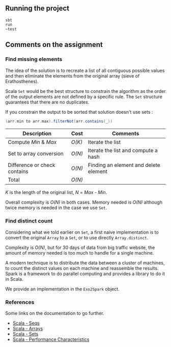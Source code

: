 ## Running the project
```
sbt
run
~test
```

## Comments on the assignment

### Find missing elements

The idea of the solution is to recreate a list of all contiguous possible values and then eliminate the elements from the original array (sieve of Erathosthenes).

Scala `Set` would be the best structure to constrain the algorithm as the order of the output elements are not defined by a specific rule. The `Set` structure guarantees that there are no duplicates.

If you constrain the output to be sorted that solution doesn't use sets :

```scala
(arr.min to arr.max).filterNot(arr.contains(_))
```

| Description                  | Cost   | Comments                             |
|------------------------------|--------|--------------------------------------|
| Compute *Min* & *Max*        | *O(K)* | Iterate the list                     |
| Set to array conversion      | *O(N)* | Iterate the list and compute a hash  |
| Difference or check contains | *O(N)* | Finding an element and delete element|
| Total                        | *O(N)* |

*K* is the length of the original list, *N* = *Max* - *Min*.

Overall complexity is *O(N)* in both cases. Memory needed is *O(N)* although twice memory is needed in the case we use `Set`.

### Find distinct count

Considering what we told earlier on `Set`, a first naive implementation is to convert the original `Array` to a `Set`, or to use directly `Array.distinct`.

Complexity is *O(N)*, but for 30 days of data from big traffic website, the amount of memory needed is too much to handle for a single machine.

A modern technique is to distribute the data between a cluster of machines, to count the distinct values on each machine and reassemble the results. Spark is a framework to do parallel computing and provides a library to do it in Scala.

We provide an implementation in the `Exo2Spark` object.

### References

Some links on the documentation to go further.
- [Scala - Seqs](https://docs.scala-lang.org/overviews/collections/seqs.html)
- [Scala - Arrays](https://docs.scala-lang.org/overviews/collections/arrays.html)
- [Scala - Sets](https://docs.scala-lang.org/overviews/collections/sets.html)
- [Scala - Performance Characteristics](https://docs.scala-lang.org/overviews/collections/performance-characteristics.html)
